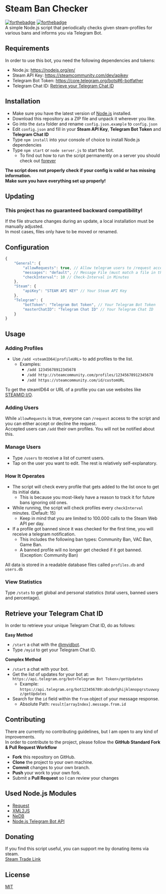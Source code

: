 # Steam Ban Checker
[![forthebadge](https://forthebadge.com/images/badges/built-with-love.svg)](https://forthebadge.com)
[![forthebadge](https://forthebadge.com/images/badges/uses-js.svg)](https://forthebadge.com)  
A simple Node.js script that periodically checks given steam-profiles for various bans and informs you via Telegram Bot.

## Requirements
In order to use this bot, you need the following dependencies and tokens:

- Node.js: https://nodejs.org/en/
- Steam API Key: https://steamcommunity.com/dev/apikey
- Telegram Bot Token: https://core.telegram.org/bots#6-botfather
- Telegram Chat ID: [Retrieve your Telegram Chat ID](#retrieve-your-telegram-chat-id)

## Installation
- Make sure you have the latest version of [Node.js](https://nodejs.org/) installed.
- Download this repository as a ZIP file and unpack it wherever you like.
- Go into the `data` folder and rename `config.json.example` to `config.json`
- Edit `config.json` and fill in your **Steam API Key**, **Telegram Bot Token** and **Telegram Chat ID**
- Type `npm install` into your console of choice to install Node.js dependencies
- Type `npm start` or `node server.js` to start the bot.
  - To find out how to run the script permanently on a server you should check out [forever](https://github.com/foreversd/forever)

**The script does not properly check if your config is valid or has missing information.**  
**Make sure you have everything set up properly!**  

## Updating
### This project has no guaranteed backward compatibility!

If the file structure changes during an update, a local installation must be manually adjusted.  
In most cases, files only have to be moved or renamed.

## Configuration
```Javascript
{
	"General": {
		"allowRequests": true, // Allow telegram users to /request access
		"messages": "default", // Message File (must match a file in the messages folder)
		"checkInterval": 10 // Check-Interval in Minutes
	},
	"Steam": {
		"apiKey": "STEAM API KEY" // Your Steam API Key
	},
	"Telegram": {
		"botToken": "Telegram Bot Token", // Your Telegram Bot Token
		"masterChatID": "Telegram Chat ID" // Your Telegram Chat ID
	}
}
```

## Usage
### Adding Profiles
- Use `/add <steamID64|profileURL>` to add profiles to the list.
  - Examples:
    - `/add 12345678912345678`
	- `/add http://steamcommunity.com/profiles/12345678912345678`
    - `/add https://steamcommunity.com/id/customURL`

To get the steamID64 or URL of a profile you can use websites like [STEAMID I/O](https://steamid.io/).  

### Adding Users
While `allowRequests` is true, everyone can `/request` access to the script and you can either accept or decline the request.  
Accepted users can `/add` their own profiles. You will not be notified about this.

### Manage Users
- Type `/users` to receive a list of current users.
- Tap on the user you want to edit. The rest is relatively self-explanatory.

### How It Operates
- The script will check every profile that gets added to the list once to get its initial data.
  - This is because you most-likely have a reason to track it for future bans ignoring old ones.
- While running, the script will check profiles every `checkInterval` minutes. (Default: 15)
  - Keep in mind that you are limited to 100.000 calls to the Steam Web API per day.
- If a profile got banned since it was checked for the first time, you will receive a telegram notification.
  - This includes the following ban types: Community Ban, VAC Ban, Game Ban.
  - A banned profile will no longer get checked if it got banned. (Exception: Community Ban)

All data is stored in a readable database files called `profiles.db` and `users.db`

### View Statistics
Type `/stats` to get global and personal statistics (total users, banned users and percentage).

## Retrieve your Telegram Chat ID
In order to retrieve your unique Telegram Chat ID, do as follows:

**Easy Method**
- `/start` a chat with the [@myidbot](https://telegram.me/myidbot).
- Type `/myid` to get your Telegram Chat ID.

**Complex Method**
- `/start` a chat with your bot.
- Get the list of updates for your bot at: `https://api.telegram.org/bot<Telegram Bot Token>/getUpdates`
  - Example: `https://api.telegram.org/bot123456789:abcdefghijklmnopqrstuvwxyz/getUpdates`
- Search for the `id` field within the `from` object of your message response.
  - Absolute Path: `result[arrayIndex].message.from.id`

## Contributing
There are currently no contributing guidelines, but I am open to any kind of improvements.  
In order to contribute to the project, please follow the **GitHub Standard Fork & Pull Request Workflow**

- **Fork** this repository on GitHub.
- **Clone** the project to your own machine.
- **Commit** changes to your own branch.
- **Push** your work to your own fork.
- Submit a **Pull Request** so I can review your changes

## Used Node.js Modules
- [Request](https://github.com/request/request)
- [XML2JS](https://github.com/Leonidas-from-XIV/node-xml2js)
- [NeDB](https://github.com/louischatriot/nedb)
- [Node.js Telegram Bot API](https://github.com/mast/telegram-bot-api)

## Donating
If you find this script useful, you can support me by donating items via steam.  
[Steam Trade Link](https://steamcommunity.com/tradeoffer/new/?partner=169517256&token=77MTawmP)

## License
[MIT](https://github.com/IceQ1337/SteamBanChecker/blob/master/LICENSE)
